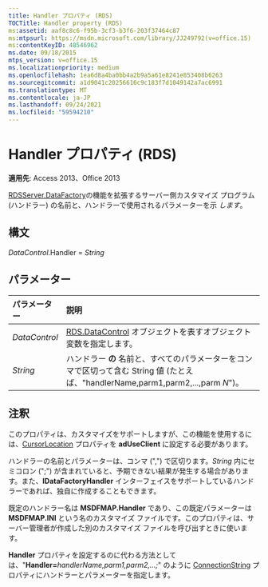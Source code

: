 ```yaml
---
title: Handler プロパティ (RDS)
TOCTitle: Handler property (RDS)
ms:assetid: aaf8c8c6-f95b-3cf3-b3f6-203f37464c87
ms:mtpsurl: https://msdn.microsoft.com/library/JJ249792(v=office.15)
ms:contentKeyID: 48546962
ms.date: 09/18/2015
mtps_version: v=office.15
ms.localizationpriority: medium
ms.openlocfilehash: 1ea6d8a4ba0bb4a2b9a5a61e8241e853408b6263
ms.sourcegitcommit: a1d9041c20256616c9c183f7d1049142a7ac6991
ms.translationtype: MT
ms.contentlocale: ja-JP
ms.lasthandoff: 09/24/2021
ms.locfileid: "59594210"
---
```

# <a name="handler-property-rds"></a>Handler プロパティ (RDS)

**適用先**: Access 2013、Office 2013

[RDSServer.DataFactory](datafactory-object-rdsserver.md)の機能を拡張するサーバー側カスタマイズ プログラム (ハンドラー) の名前と、ハンドラーで使用されるパラメーターを示 *します*。

## <a name="syntax"></a>構文

*DataControl*.Handler = *String*

## <a name="parameters"></a>パラメーター

|パラメーター|説明|
|:--------|:----------|
|*DataControl* |[RDS.DataControl](datacontrol-object-rds.md) オブジェクトを表すオブジェクト変数を指定します。|
|*String* |ハンドラー **の** 名前と、すべてのパラメーターをコンマで区切って含む String 値 (たとえば、"handlerName,parm1,parm2,...,parm *N*")。|

## <a name="remarks"></a>注釈

このプロパティは、カスタマイズをサポートしますが、この機能を使用するには、[CursorLocation](cursorlocation-property-ado.md) プロパティを **adUseClient** に設定する必要があります。

ハンドラーの名前とパラメーターは、コンマ (",") で区切ります。*String* 内にセミコロン (";") が含まれていると、予期できない結果が発生する場合があります。また、**IDataFactoryHandler** インターフェイスをサポートしているハンドラーであれば、独自に作成することもできます。

既定のハンドラー名は **MSDFMAP.Handler** であり、この既定パラメーターは **MSDFMAP.INI** という名のカスタマイズ ファイルです。このプロパティは、サーバー管理者が作成した別のカスタマイズ ファイルを呼び出すときに使います。

**Handler** プロパティを設定するのに代わる方法としては、"**Handler=**_handlerName,parm1,parm2,...;_" のように [ConnectionString](connectionstring-property-ado.md) プロパティにハンドラーとパラメーターを指定します。

